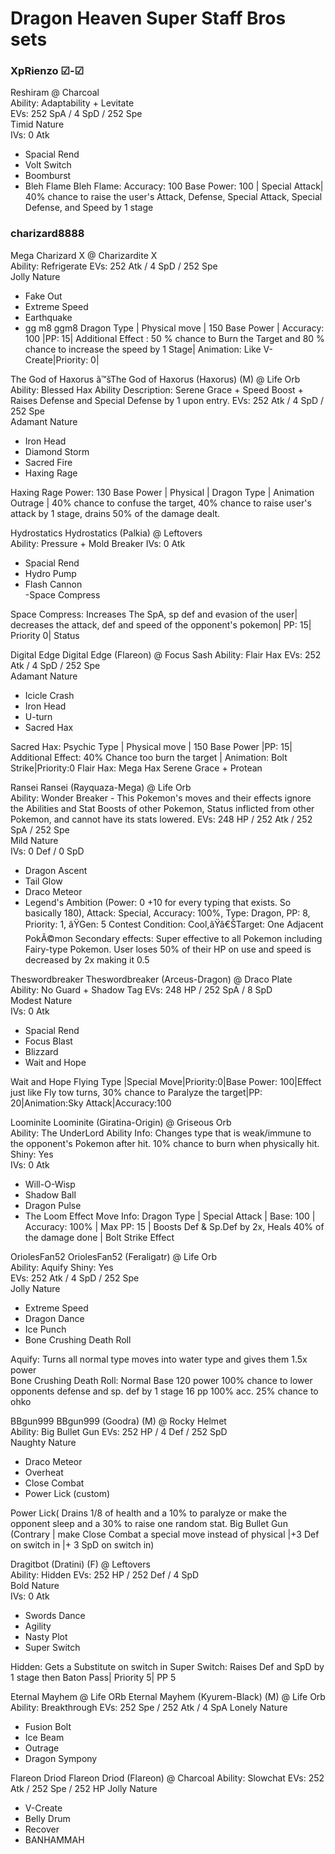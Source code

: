 # Dragon Heaven Super Staff Bros sets

### XpRienzo ☑-☑
Reshiram @ Charcoal  
Ability: Adaptability + Levitate  
EVs: 252 SpA / 4 SpD / 252 Spe  
Timid Nature  
IVs: 0 Atk  
- Spacial Rend  
- Volt Switch  
- Boomburst
- Bleh Flame
Bleh Flame: Accuracy: 100 Base Power: 100 | Special Attack| 40% chance to raise the user's Attack, Defense, Special Attack, Special Defense, and Speed by 1 stage

### charizard8888
Mega Charizard X @ Charizardite X  
Ability: Refrigerate
EVs: 252 Atk / 4 SpD / 252 Spe  
Jolly Nature  
- Fake Out
- Extreme Speed
- Earthquake 
- gg m8
ggm8  Dragon Type | Physical move | 150 Base Power | Accuracy: 100 |PP: 15| Additional Effect : 50 % chance to Burn the Target and 80 % chance to increase the speed by 1 Stage| Animation: Like V-Create|Priority: 0|

The God of Haxorus 
â™šThe God of Haxorus (Haxorus) (M) @ Life Orb
Ability: Blessed Hax
Ability Description: Serene Grace + Speed Boost + Raises Defense and Special Defense by 1 upon entry.
EVs: 252 Atk / 4 SpD / 252 Spe  
Adamant Nature  
- Iron Head
- Diamond Storm
- Sacred Fire
- Haxing Rage 

Haxing Rage Power: 130 Base Power | Physical | Dragon Type | Animation Outrage | 40% chance to confuse the target, 40% chance to raise user's attack by 1 stage, drains 50% of the damage dealt.

Hydrostatics
Hydrostatics (Palkia) @ Leftovers  
Ability: Pressure + Mold Breaker
IVs: 0 Atk  
- Spacial Rend  
- Hydro Pump  
- Flash Cannon  
-Space Compress

Space Compress: Increases The SpA, sp def and evasion of the user| decreases the attack, def and speed of the opponent's pokemon| 
PP: 15| Priority 0| Status

Digital Edge 
Digital Edge (Flareon) @ Focus Sash 
Ability: Flair Hax
EVs: 252 Atk / 4 SpD / 252 Spe  
Adamant Nature  
- Icicle Crash  
- Iron Head  
- U-turn  
- Sacred Hax 

Sacred Hax: Psychic Type | Physical move | 150 Base Power |PP: 15| Additional Effect: 40% Chance too burn the target | Animation: Bolt Strike|Priority:0
Flair Hax: Mega Hax Serene Grace +  Protean

Ransei
Ransei (Rayquaza-Mega) @ Life Orb  
Ability: Wonder Breaker - This Pokemon's moves and their effects ignore the Abilities and Stat Boosts of other Pokemon, Status inflicted from other Pokemon, and cannot have its stats lowered.
EVs: 248 HP / 252 Atk / 252 SpA / 252 Spe  
Mild Nature  
IVs: 0 Def / 0 SpD  
- Dragon Ascent  
- Tail Glow  
- Draco Meteor  
- Legend's Ambition (Power: 0 +10 for every typing that exists. So basically 180), Attack: Special, Accuracy: 100%, Type: Dragon, PP: 8, Priority: 1, âŸGen: 5 Contest Condition: Cool,âŸâ€ŠTarget: One Adjacent PokÃ©mon
Secondary effects: Super effective to all Pokemon including Fairy-type Pokemon. User loses 50% of their HP on use and speed is decreased by 2x making it 0.5

Theswordbreaker
Theswordbreaker (Arceus-Dragon) @ Draco Plate  
Ability: No Guard + Shadow Tag
EVs: 248 HP / 252 SpA / 8 SpD  
Modest Nature  
IVs: 0 Atk  
- Spacial Rend  
- Focus Blast  
- Blizzard  
- Wait and Hope
 
Wait and Hope Flying Type |Special Move|Priority:0|Base Power: 100|Effect just like Fly tow turns, 30% chance to Paralyze the target|PP: 20|Animation:Sky Attack|Accuracy:100

Loominite
Loominite (Giratina-Origin) @ Griseous Orb  
Ability: The UnderLord
Ability Info: Changes type that is weak/immune to  the opponent's Pokemon after hit. 10% chance to burn when physically hit. 
Shiny: Yes  
IVs: 0 Atk  
- Will-O-Wisp  
- Shadow Ball  
- Dragon Pulse  
- The Loom Effect
Move Info: Dragon Type | Special Attack | Base: 100 | Accuracy: 100% | Max PP: 15 | Boosts Def & Sp.Def by 2x, Heals 40% of the damage done | Bolt Strike Effect

OriolesFan52
OriolesFan52 (Feraligatr) @ Life Orb  
Ability: Aquify
Shiny: Yes  
EVs: 252 Atk / 4 SpD / 252 Spe  
Jolly Nature  
- Extreme Speed 
- Dragon Dance  
- Ice Punch  
- Bone Crushing Death Roll     

Aquify: Turns all normal type moves into water type and gives them 1.5x power   
Bone Crushing Death Roll: Normal Base 120 power 100% chance to lower opponents defense and sp. def by 1 stage 16 pp 100% acc. 25% chance to ohko   


BBgun999
BBgun999 (Goodra) (M) @ Rocky Helmet  
Ability: Big Bullet Gun 
EVs: 252 HP / 4 Def / 252 SpD  
Naughty Nature  
 
- Draco Meteor  
- Overheat  
- Close Combat
- Power Lick (custom) 

Power Lick( Drains 1/8 of health and a 10% to paralyze or make the opponent sleep and a 30% to raise one random stat.
Big Bullet Gun (Contrary | make Close Combat a special move instead of physical |+3 Def on switch in |+ 3 SpD on switch in)


Dragitbot (Dratini) (F) @ Leftovers  
Ability: Hidden 
EVs: 252 HP / 252 Def / 4 SpD  
Bold Nature  
IVs: 0 Atk  
- Swords Dance  
- Agility  
- Nasty Plot
- Super Switch

Hidden: Gets a Substitute on switch in
Super Switch: Raises Def and SpD by 1 stage then Baton Pass| Priority 5| PP 5

Eternal Mayhem @ Life ORb
Eternal Mayhem (Kyurem-Black) (M) @ Life Orb
Ability: Breakthrough
EVs: 252 Spe / 252 Atk / 4 SpA
Lonely Nature
- Fusion Bolt
- Ice Beam
- Outrage
- Dragon Sympony

Flareon Driod
Flareon Driod (Flareon) @ Charcoal
Ability: Slowchat
EVs: 252 Atk / 252 Spe / 252 HP
Jolly Nature
- V-Create
- Belly Drum
- Recover
- BANHAMMAH
